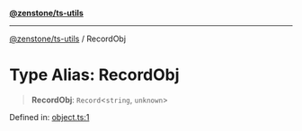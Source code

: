 [**@zenstone/ts-utils**](../README.md)

***

[@zenstone/ts-utils](../globals.md) / RecordObj

# Type Alias: RecordObj

> **RecordObj**: `Record`\<`string`, `unknown`\>

Defined in: [object.ts:1](https://github.com/janpoem/ts-utils/blob/df5fa129179bf9218996bf53428f8189a02eea4a/src/object.ts#L1)

